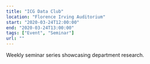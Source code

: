 ```yaml
---
title: "ICG Data Club"
location: "Florence Irving Auditorium"
start: "2020-03-24T12:00:00"
end: "2020-03-24T13:00:00"
tags: ["Event", "Seminar"]
url: ""
---
```


Weekly seminar series showcasing department research.

<!-- endexcerpt -->
